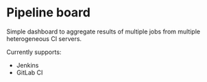 # Pipeline board
Simple dashboard to aggregate results of multiple jobs from multiple heterogeneous CI servers.

Currently supports:
* Jenkins
* GitLab CI
